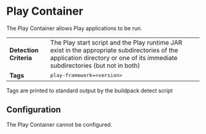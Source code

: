 # Play Container
The Play Container allows Play applications to be run.

<table>
  <tr>
    <td><strong>Detection Criteria</strong></td><td>The Play start script and the Play runtime JAR exist in the appropriate subdirectories of the application directory or one of its immediate subdirectories (but not in both)</td>
  </tr>
  <tr>
    <td><strong>Tags</strong></td><td><tt>play-framework=&lt;version&gt;</tt></td>
  </tr>
</table>
Tags are printed to standard output by the buildpack detect script

## Configuration
The Play Container cannot be configured.


